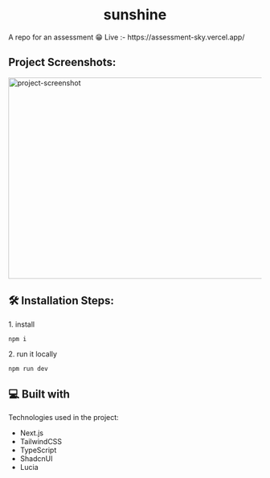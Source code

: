 <h1 align="center" id="title">sunshine</h1>

<p id="description">A repo for an assessment 😁 Live :- https://assessment-sky.vercel.app/</p>

<h2>Project Screenshots:</h2>

<img src="https://v3vkoa873u.ufs.sh/f/mv6tVVFLba0D6AOWxjbGnkrO9RcwKaXZEvWQuCzs3TliSxbH" alt="project-screenshot" width="800" height="400/">

<h2>🛠️ Installation Steps:</h2>

<p>1. install</p>

```
npm i
```

<p>2. run it locally</p>

```
npm run dev
```

  
  
<h2>💻 Built with</h2>

Technologies used in the project:

*   Next.js
*   TailwindCSS
*   TypeScript
*   ShadcnUI
*   Lucia